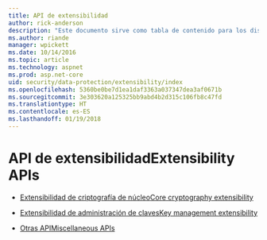 ```yaml
---
title: API de extensibilidad
author: rick-anderson
description: "Este documento sirve como tabla de contenido para los distintos temas de extensibilidad de protección de datos de ASP.NET Core."
ms.author: riande
manager: wpickett
ms.date: 10/14/2016
ms.topic: article
ms.technology: aspnet
ms.prod: asp.net-core
uid: security/data-protection/extensibility/index
ms.openlocfilehash: 5360be0be7d1ea1daf3363a037347dea3af0671b
ms.sourcegitcommit: 3e303620a125325bb9abd4b2d315c106fb8c47fd
ms.translationtype: HT
ms.contentlocale: es-ES
ms.lasthandoff: 01/19/2018
---
```

# <a name="extensibility-apis"></a><span data-ttu-id="fcb0b-103">API de extensibilidad</span><span class="sxs-lookup"><span data-stu-id="fcb0b-103">Extensibility APIs</span></span>

* [<span data-ttu-id="fcb0b-104">Extensibilidad de criptografía de núcleo</span><span class="sxs-lookup"><span data-stu-id="fcb0b-104">Core cryptography extensibility</span></span>](core-crypto.md)

* [<span data-ttu-id="fcb0b-105">Extensibilidad de administración de claves</span><span class="sxs-lookup"><span data-stu-id="fcb0b-105">Key management extensibility</span></span>](key-management.md)

* [<span data-ttu-id="fcb0b-106">Otras API</span><span class="sxs-lookup"><span data-stu-id="fcb0b-106">Miscellaneous APIs</span></span>](misc-apis.md)
